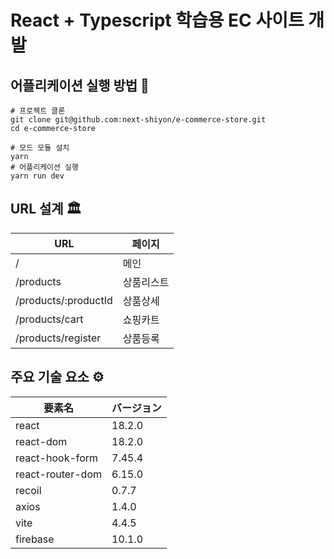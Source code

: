 # React + Typescript 학습용 EC 사이트 개발

## 어플리케이션 실행 방법 📄

```shell
# 프로젝트 클론
git clone git@github.com:next-shiyon/e-commerce-store.git
cd e-commerce-store

# 모드 모듈 설치
yarn
# 어플리케이션 실행
yarn run dev
```

## URL 설계 🏛️

| URL                  | 페이지                   |
| -------------------- | ------------------------ |
| /                    | 메인             |
| /products            | 상품리스트         |
| /products/:productId | 상품상세           |
| /products/cart       | 쇼핑카트 |
| /products/register   | 상품등록           |


## 주요 기술 요소 ⚙️

| 要素名           | バージョン |
| ---------------- | ---------- |
| react            | 18.2.0     |
| react-dom        | 18.2.0     |
| react-hook-form  | 7.45.4     |
| react-router-dom | 6.15.0     |
| recoil           | 0.7.7      |
| axios            | 1.4.0      |
| vite             | 4.4.5      |
| firebase         | 10.1.0     |
